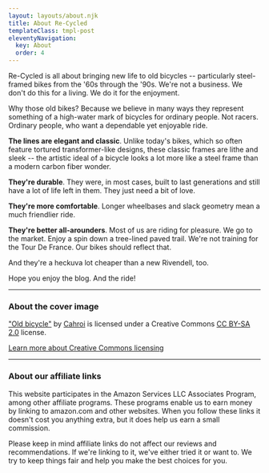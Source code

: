 ```yaml
---
layout: layouts/about.njk
title: About Re-Cycled
templateClass: tmpl-post
eleventyNavigation:
  key: About
  order: 4
---
```


Re-Cycled is all about bringing new life to old bicycles -- particularly steel-framed bikes from the '60s through the '90s. We're not a business. We don't do this for a living. We do it for the enjoyment.

Why those old bikes? Because we believe in many ways they represent something of a high-water mark of bicycles for ordinary people. Not racers. Ordinary people, who want a dependable yet enjoyable ride.

**The lines are elegant and classic**. Unlike today's bikes, which so often feature tortured transformer-like designs, these classic frames are lithe and sleek -- the artistic ideal of a bicycle looks a lot more like a steel frame than a modern carbon fiber wonder.

**They're durable**. They were, in most cases, built to last generations and still have a lot of life left in them. They just need a bit of love.

**They're more comfortable**. Longer wheelbases and slack geometry mean a much friendlier ride.

**They're better all-arounders**. Most of us are riding for pleasure. We go to the market. Enjoy a spin down a tree-lined paved trail. We're not training for the Tour De France. Our bikes should reflect that.

And they're a heckuva lot cheaper than a new Rivendell, too.

Hope you enjoy the blog. And the ride!

--------------------------------

### About the cover image

["Old bicycle"](https://www.flickr.com/photos/119728555@N05/14375434305) by [Cahroi](https://www.flickr.com/photos/119728555@N05) is licensed under a Creative Commons
[CC BY-SA 2.0](https://creativecommons.org/licenses/by-sa/2.0/?ref=ccsearch&amp;atype=rich) license.

[Learn more about Creative Commons licensing](https://creativecommons.org/licenses/by-sa/2.0/?ref=ccsearch&atype=rich)

---------------------------------

### About our affiliate links

This website participates in the Amazon Services LLC Associates Program, among other affiliate programs. These programs enable us to earn money by linking to amazon.com and other websites. When you follow these links it doesn't cost you anything extra, but it does help us earn a small commission. 

Please keep in mind affiliate links do not affect our reviews and recommendations. If we're linking to it, we've either tried it or want to. We try to keep things fair and help you make the best choices for you.